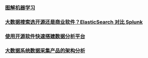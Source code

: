 ### [图解机器学习](/1)
### [大数据搜索选开源还是商业软件？ElasticSearch 对比 Splunk ](/2)
### [使用开源软件快速搭建数据分析平台](/3)
### [大数据系统数据采集产品的架构分析](/4)